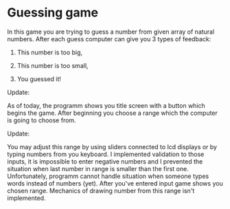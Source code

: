 # Guessing game

In this game you are trying to guess a number from given array of natural numbers. After each guess computer can give you 3 types of feedback:

1) This number is too big,

2) This number is too small,

3) You guessed it!

Update:

  As of today, the programm shows you title screen with a button which begins the game. After beginning you choose a range which the computer is going to choose from.

Update:

  You may adjust this range by using sliders connected to lcd displays or by typing numbers from you keyboard. I implemented validation to those inputs, it is impossible
to enter negative numbers and I prevented the situation when last number in range is smaller than the first one. Unfortunately, programm cannot handle situation when 
someone types words instead of numbers (yet).
  After you've entered input game shows you chosen range. Mechanics of drawing number from this range isn't implemented.

